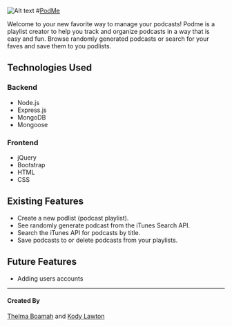 ![Alt text](/public/images/screenshot.png "Podme, a podcast organizing app")
#[PodMe](https://podme.herokuapp.com)

Welcome to your new favorite way to manage your podcasts! Podme is a playlist creator to help you track and organize podcasts in a way that is easy and fun. Browse randomly generated podcasts or search for your faves and save them to you podlists.


## Technologies Used

### Backend
* Node.js
* Express.js
* MongoDB
* Mongoose

### Frontend
* jQuery
* Bootstrap
* HTML
* CSS

## Existing Features
* Create a new podlist (podcast playlist).
* See randomly generate podcast from the iTunes Search API.
* Search the iTunes API for podcasts by title.
* Save podcasts to or delete podcasts from your playlists.

## Future Features
* Adding users accounts


---
#### Created By
[Thelma Boamah](https://github.com/thelmaboamah) and [Kody Lawton](https://github.com/klawton1)
